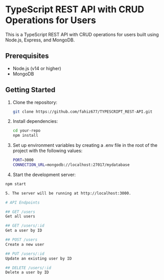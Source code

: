 # TypeScript REST API with CRUD Operations for Users

This is a TypeScript REST API with CRUD operations for users built using Node.js, Express, and MongoDB.

## Prerequisites

- Node.js (v14 or higher)
- MongoDB

## Getting Started

1. Clone the repository:

   ```bash
   git clone https://github.com/fahiz677/TYPESCRIPT_REST-API.git

2. Install dependencies:

   ```bash
   cd your-repo
   npm install

3. Set up environment variables by creating a .env file in the root of the project with the following values:

   ```bash
   PORT=3000
   CONNECTION_URL=mongodb://localhost:27017/mydatabase

4. Start the development server:
  
  ```bash
  npm start

5. The server will be running at http://localhost:3000.

# API Endpoints

## GET /users
Get all users

## GET /users/:id
Get a user by ID

## POST /users
Create a new user

## PUT /users/:id
Update an existing user by ID

## DELETE /users/:id
Delete a user by ID




  
